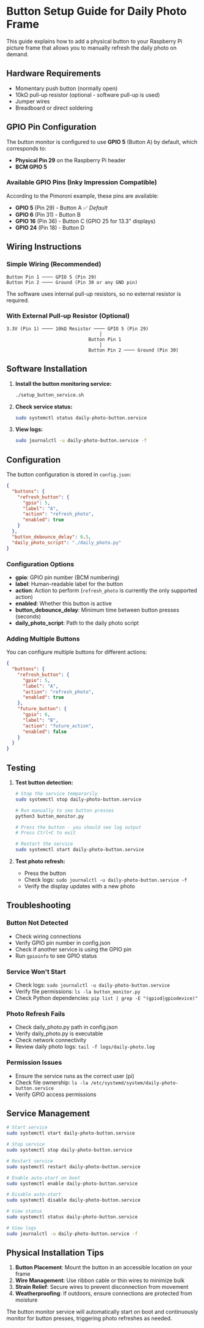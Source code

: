# Button Setup Guide for Daily Photo Frame

This guide explains how to add a physical button to your Raspberry Pi picture frame that allows you to manually refresh the daily photo on demand.

## Hardware Requirements

- Momentary push button (normally open)
- 10kΩ pull-up resistor (optional - software pull-up is used)
- Jumper wires
- Breadboard or direct soldering

## GPIO Pin Configuration

The button monitor is configured to use **GPIO 5** (Button A) by default, which corresponds to:
- **Physical Pin 29** on the Raspberry Pi header
- **BCM GPIO 5**

### Available GPIO Pins (Inky Impression Compatible)

According to the Pimoroni example, these pins are available:
- **GPIO 5** (Pin 29) - Button A ✅ *Default*
- **GPIO 6** (Pin 31) - Button B
- **GPIO 16** (Pin 36) - Button C (GPIO 25 for 13.3" displays)
- **GPIO 24** (Pin 18) - Button D

## Wiring Instructions

### Simple Wiring (Recommended)
```
Button Pin 1 ──── GPIO 5 (Pin 29)
Button Pin 2 ──── Ground (Pin 30 or any GND pin)
```

The software uses internal pull-up resistors, so no external resistor is required.

### With External Pull-up Resistor (Optional)
```
3.3V (Pin 1) ──── 10kΩ Resistor ──── GPIO 5 (Pin 29)
                                  │
                              Button Pin 1
                                  │
                              Button Pin 2 ──── Ground (Pin 30)
```

## Software Installation

1. **Install the button monitoring service:**
   ```bash
   ./setup_button_service.sh
   ```

2. **Check service status:**
   ```bash
   sudo systemctl status daily-photo-button.service
   ```

3. **View logs:**
   ```bash
   sudo journalctl -u daily-photo-button.service -f
   ```

## Configuration

The button configuration is stored in `config.json`:

```json
{
  "buttons": {
    "refresh_button": {
      "gpio": 5,
      "label": "A",
      "action": "refresh_photo",
      "enabled": true
    }
  },
  "button_debounce_delay": 0.5,
  "daily_photo_script": "./daily_photo.py"
}
```

### Configuration Options

- **gpio**: GPIO pin number (BCM numbering)
- **label**: Human-readable label for the button
- **action**: Action to perform (`refresh_photo` is currently the only supported action)
- **enabled**: Whether this button is active
- **button_debounce_delay**: Minimum time between button presses (seconds)
- **daily_photo_script**: Path to the daily photo script

### Adding Multiple Buttons

You can configure multiple buttons for different actions:

```json
{
  "buttons": {
    "refresh_button": {
      "gpio": 5,
      "label": "A",
      "action": "refresh_photo",
      "enabled": true
    },
    "future_button": {
      "gpio": 6,
      "label": "B", 
      "action": "future_action",
      "enabled": false
    }
  }
}
```

## Testing

1. **Test button detection:**
   ```bash
   # Stop the service temporarily
   sudo systemctl stop daily-photo-button.service
   
   # Run manually to see button presses
   python3 button_monitor.py
   
   # Press the button - you should see log output
   # Press Ctrl+C to exit
   
   # Restart the service
   sudo systemctl start daily-photo-button.service
   ```

2. **Test photo refresh:**
   - Press the button
   - Check logs: `sudo journalctl -u daily-photo-button.service -f`
   - Verify the display updates with a new photo

## Troubleshooting

### Button Not Detected
- Check wiring connections
- Verify GPIO pin number in config.json
- Check if another service is using the GPIO pin
- Run `gpioinfo` to see GPIO status

### Service Won't Start
- Check logs: `sudo journalctl -u daily-photo-button.service`
- Verify file permissions: `ls -la button_monitor.py`
- Check Python dependencies: `pip list | grep -E "(gpiod|gpiodevice)"`

### Photo Refresh Fails
- Check daily_photo.py path in config.json
- Verify daily_photo.py is executable
- Check network connectivity
- Review daily photo logs: `tail -f logs/daily-photo.log`

### Permission Issues
- Ensure the service runs as the correct user (pi)
- Check file ownership: `ls -la /etc/systemd/system/daily-photo-button.service`
- Verify GPIO access permissions

## Service Management

```bash
# Start service
sudo systemctl start daily-photo-button.service

# Stop service  
sudo systemctl stop daily-photo-button.service

# Restart service
sudo systemctl restart daily-photo-button.service

# Enable auto-start on boot
sudo systemctl enable daily-photo-button.service

# Disable auto-start
sudo systemctl disable daily-photo-button.service

# View status
sudo systemctl status daily-photo-button.service

# View logs
sudo journalctl -u daily-photo-button.service -f
```

## Physical Installation Tips

1. **Button Placement**: Mount the button in an accessible location on your frame
2. **Wire Management**: Use ribbon cable or thin wires to minimize bulk
3. **Strain Relief**: Secure wires to prevent disconnection from movement
4. **Weatherproofing**: If outdoors, ensure connections are protected from moisture

The button monitor service will automatically start on boot and continuously monitor for button presses, triggering photo refreshes as needed.